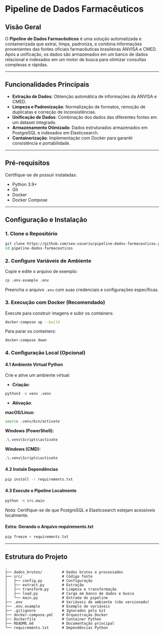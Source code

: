 # Pipeline de Dados Farmacêuticos

## Visão Geral

O **Pipeline de Dados Farmacêuticos** é uma solução automatizada e containerizada que extrai, limpa, padroniza, e combina informações provenientes das fontes oficiais farmacêuticas brasileiras ANVISA e CMED. Após a unificação, os dados são armazenados em um banco de dados relacional e indexados em um motor de busca para otimizar consultas complexas e rápidas.

---

## Funcionalidades Principais

- **Extração de Dados**: Obtenção automática de informações da ANVISA e CMED.
- **Limpeza e Padronização**: Normalização de formatos, remoção de duplicatas e correção de inconsistências.
- **Unificação de Dados**: Combinação dos dados das diferentes fontes em um dataset integrado.
- **Armazenamento Otimizado**: Dados estruturados armazenados em PostgreSQL e indexados em Elasticsearch.
- **Containerização**: Implementação com Docker para garantir consistência e portabilidade.

---

## Pré-requisitos

Certifique-se de possuir instaladas:

- Python 3.9+
- Git
- Docker
- Docker Compose

---

## Configuração e Instalação

### 1. Clone o Repositório

```bash
git clone https://github.com/seu-usuario/pipeline-dados-farmaceuticos.git
cd pipeline-dados-farmaceuticos
```

### 2. Configure Variáveis de Ambiente

Copie e edite o arquivo de exemplo:

```bash
cp .env.example .env
```

Preencha o arquivo `.env` com suas credenciais e configurações específicas.

### 3. Execução com Docker (Recomendado)

Execute para construir imagens e subir os containers:

```bash
docker-compose up --build
```

Para parar os containers:

```bash
docker-compose down
```

### 4. Configuração Local (Opcional)

#### 4.1 Ambiente Virtual Python

Crie e ative um ambiente virtual:

- **Criação**:

```bash
python3 -m venv .venv
```

- **Ativação**:

**macOS/Linux:**

```bash
source .venv/bin/activate
```

**Windows (PowerShell):**

```powershell
.\.venv\Scripts\activate
```

**Windows (CMD):**

```cmd
.\.venv\Scripts\activate
```

#### 4.2 Instale Dependências

```bash
pip install -r requirements.txt
```

#### 4.3 Execute o Pipeline Localmente

```bash
python -m src.main
```


*Nota:* Certifique-se de que PostgreSQL e Elasticsearch estejam acessíveis localmente.


#### Extra: Gerando o Arquivo requirements.txt

```bash
pip freeze > requirements.txt
```

---

## Estrutura do Projeto

```
.
├── dados_brutos/         # Dados brutos e processados
├── src/                  # Código fonte
│   ├── config.py         # Configuração
│   ├── extract.py        # Extração
│   ├── transform.py      # Limpeza e transformação
│   ├── load.py           # Carga em banco de dados e busca
│   └── main.py           # Entrada do pipeline
├── .env                  # Variáveis de ambiente (não versionado)
├── .env.example          # Exemplo de variáveis
├── .gitignore            # Ignorados pelo Git
├── docker-compose.yml    # Orquestração Docker
├── Dockerfile            # Container Python
├── README.md             # Documentação principal
└── requirements.txt      # Dependências Python
```